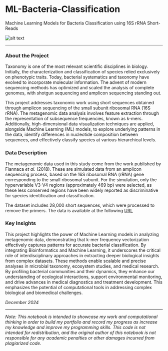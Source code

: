 # ML-Bacteria-Classification
Machine Learning Models for Bacteria Classification using 16S rRNA Short-Reads

![alt text](https://www.healthtech.dtu.dk/-/media/institutter/sundhedsteknologi/health-tech-newdesign/research/research-sections/bioinformatics/bioinformatics_graphic.jpg?rw=960&rh=0&hash=D4A1917E9829DB9BE4064403BD341192)

***

### About the Project

Taxonomy is one of the most relevant scientific disciplines in biology. Initially, the characterization and classification of species relied exclusively on phenotypic traits. Today, bacterial systematics and taxonomy have evolved to incorporate molecular information. The advent of modern sequencing methods has optimized and scaled the analysis of complete genomes, with shotgun sequencing and amplicon sequencing standing out.

This project addresses taxonomic work using short sequences obtained through amplicon sequencing of the small subunit ribosomal RNA (16S rRNA). The metagenomic data analysis involves feature extraction through the representation of subsequence frequencies, known as k-mers. Additionally, high-dimensional data visualization techniques are applied, alongside Machine Learning (ML) models, to explore underlying patterns in the data, identify differences in nucleotide composition between sequences, and effectively classify species at various hierarchical levels.

### Data Description

The metagenomic data used in this study come from the work published by Fiannaca *et al.* (2018). These are simulated data from an amplicon sequencing process, based on the 16S ribosomal RNA (rRNA) gene corresponding to the small ribosomal subunit. For the simulation, only the hypervariable V3-V4 regions (approximately 469 bp) were selected, as these less conserved regions have been widely reported as discriminative for species identification and classification.

The dataset includes 28,000 short sequences, which were processed to remove the primers. The data is available at the following [URL](http://tblab.pa.icar.cnr.it/public/BMC-CIBB_suppl/datasets/
)

### Key Insights

This project highlights the power of Machine Learning models in analyzing metagenomic data, demonstrating that k-mer frequency vectorization effectively captures patterns for accurate bacterial classification. By integrating Bioinformatics and Machine Learning, it underscores the critical role of interdisciplinary approaches in extracting deeper biological insights from complex datasets. These methods enable scalable and precise analyses in microbial taxonomy, ecosystem studies, and medical research. By profiling bacterial communities and their dynamics, they enhance our understanding of ecological interactions, support environmental monitoring, and drive advances in medical diagnostics and treatment development. This emphasizes the potential of computational tools in addressing complex biological and biomedical challenges.

_December 2024_

***

_Note: This notebook is intended to showcase my work and computational thinking in order to build my portfolio and record my progress as increase my knowledge and improve my programming skills. This code is not intended for redistribution, and the original author of this notebook is not responsible for any academic penalties or other damages incurred from plagiarized code._
